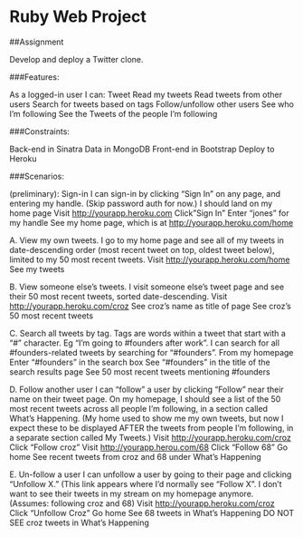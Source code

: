 # Ruby Web Project

##Assignment

Develop and deploy a Twitter clone.

###Features:

As a logged-in user I can:
Tweet
Read my tweets
Read tweets from other users
Search for tweets based on tags
Follow/unfollow other users
See who I’m following
See the Tweets of the people I’m following

###Constraints:

Back-end in Sinatra
Data in MongoDB
Front-end in Bootstrap
Deploy to Heroku

###Scenarios:

(preliminary): Sign-in
I can sign-in by clicking “Sign In” on any page, and entering my handle.  (Skip password auth for now.)  I should land on my home page
Visit http://yourapp.heroku.com
Click”Sign In”
Enter “jones” for my handle
See my home page, which is at http://yourapp.heroku.com/home

A. View my own tweets. 
I go to my home page and see all of my tweets in date-descending order (most recent tweet on top, oldest tweet below), limited to my 50 most recent tweets.
Visit http://yourapp.heroku.com/home
See my tweets



B. View someone else’s tweets. 
I visit someone else’s tweet page and see their 50 most recent tweets, sorted date-descending.
Visit http://yourapp.heroku.com/croz 
See croz’s name as title of page
See croz’s 50 most recent tweets

C. Search all tweets by tag.
Tags are words within a tweet that start with a “#” character.  Eg “I’m going to #founders after work”.  I can search for all #founders-related tweets by 
searching for “#founders”.
From my homepage
Enter “#founders” in the search box
See “#founders” in the title of the search results page
See 50 most recent tweets mentioning #founders

D. Follow another user
I can “follow” a user by clicking “Follow” near their name on their tweet page.  On my homepage, I should see a list of the 50 most recent tweets across all 
people I’m following, in a section called What’s Happening.  (My home used to show me my own tweets, but now I expect these to be displayed AFTER the tweets from 
people I’m following, in a separate section called My Tweets.)
Visit http://yourapp.heroku.com/croz
Click “Follow croz”
Visit http://yourapp.herou.com/68
Click “Follow 68”
Go home
See recent tweets from croz and 68 under What’s Happening

E. Un-follow a user
I can unfollow a user by going to their page and clicking “Unfollow X.”  (This link appears where I’d normally see “Follow X”.  I don’t want to see their tweets 
in my stream on my homepage anymore.
(Assumes: following croz and 68)
Visit http://yourapp.heroku.com/croz
Click “Unfollow Croz”
Go home 
See 68 tweets in What’s Happening
DO NOT SEE croz tweets in What’s Happening
